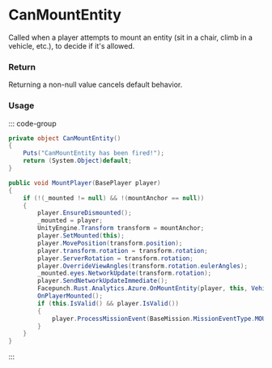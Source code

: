 <Badge type="danger" text="Carbon Compatible"/><Badge type="warning" text="Oxide Compatible"/>
# CanMountEntity
Called when a player attempts to mount an entity (sit in a chair, climb in a vehicle, etc.), to decide if it's allowed.
### Return
Returning a non-null value cancels default behavior.

### Usage
::: code-group
```csharp [Example]
private object CanMountEntity()
{
	Puts("CanMountEntity has been fired!");
	return (System.Object)default;
}
```
```csharp [Source — Assembly-CSharp @ BaseMountable]
public void MountPlayer(BasePlayer player)
{
	if (!(_mounted != null) && !(mountAnchor == null))
	{
		player.EnsureDismounted();
		_mounted = player;
		UnityEngine.Transform transform = mountAnchor;
		player.SetMounted(this);
		player.MovePosition(transform.position);
		player.transform.rotation = transform.rotation;
		player.ServerRotation = transform.rotation;
		player.OverrideViewAngles(transform.rotation.eulerAngles);
		_mounted.eyes.NetworkUpdate(transform.rotation);
		player.SendNetworkUpdateImmediate();
		Facepunch.Rust.Analytics.Azure.OnMountEntity(player, this, VehicleParent());
		OnPlayerMounted();
		if (this.IsValid() && player.IsValid())
		{
			player.ProcessMissionEvent(BaseMission.MissionEventType.MOUNT_ENTITY, net.ID, 1f);
		}
	}
}

```
:::

